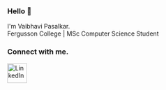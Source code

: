 ### Hello 👋  
I'm Vaibhavi Pasalkar.  
Fergusson College | MSc Computer Science Student

### Connect with me.

<!-- Alternatively, using HTML for better control over size -->
<a href="https://www.linkedin.com/in/vaibhavi-pasalkar-0664a2319/">
  <img src="https://upload.wikimedia.org/wikipedia/commons/8/81/LinkedIn_icon.svg" alt="LinkedIn" width="45" height="45"/>
</a>
